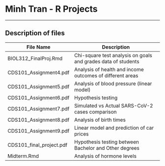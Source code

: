 # Minh Tran - R Projects  

---
## Description of files

| File Name      | Description |
| ----------- | ----------- |
| BIOL312_FinalProj.Rmd | Chi-square test analysis on goals and grades data of students |
| CDS101_Assignment4.pdf|Analysis of health and income outcomes of different areas|
|CDS101_Assignment5.pdf|Analysis of blood pressure (linear model)|
|CDS101_Assignment6.pdf|Hypothesis testing|
|CDS101_Assignment7.pdf|Simulated vs Actual SARS-CoV-2 cases comparison|
|CDS101_Assignment8.pdf|Analysis of birth times|
|CDS101_Assignment9.pdf|Linear model and prediction of car prices|
|CDS101_final_project.pdf|Hypothesis testing between Bachelor and Other degrees|
|Midterm.Rmd|Analysis of hormone levels|
